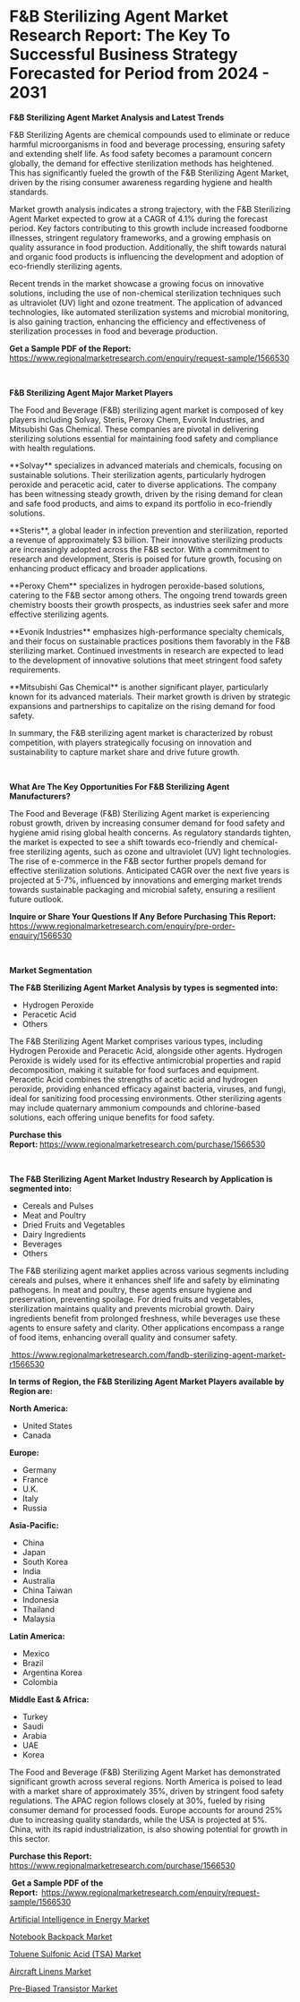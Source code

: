 <p><h1>F&B Sterilizing Agent Market Research Report: The Key To Successful Business Strategy Forecasted for Period from 2024 - 2031</h1></p><p><strong>F&B Sterilizing Agent Market Analysis and Latest Trends</strong></p>
<p><p>F&B Sterilizing Agents are chemical compounds used to eliminate or reduce harmful microorganisms in food and beverage processing, ensuring safety and extending shelf life. As food safety becomes a paramount concern globally, the demand for effective sterilization methods has heightened. This has significantly fueled the growth of the F&B Sterilizing Agent Market, driven by the rising consumer awareness regarding hygiene and health standards.</p><p>Market growth analysis indicates a strong trajectory, with the F&B Sterilizing Agent Market expected to grow at a CAGR of 4.1% during the forecast period. Key factors contributing to this growth include increased foodborne illnesses, stringent regulatory frameworks, and a growing emphasis on quality assurance in food production. Additionally, the shift towards natural and organic food products is influencing the development and adoption of eco-friendly sterilizing agents.</p><p>Recent trends in the market showcase a growing focus on innovative solutions, including the use of non-chemical sterilization techniques such as ultraviolet (UV) light and ozone treatment. The application of advanced technologies, like automated sterilization systems and microbial monitoring, is also gaining traction, enhancing the efficiency and effectiveness of sterilization processes in food and beverage production.</p></p>
<p><strong>Get a Sample PDF of the Report:&nbsp;</strong> <a href="https://www.regionalmarketresearch.com/enquiry/request-sample/1566530">https://www.regionalmarketresearch.com/enquiry/request-sample/1566530</a></p>
<p>&nbsp;</p>
<p><strong>F&B Sterilizing Agent Major Market Players</strong></p>
<p><p>The Food and Beverage (F&B) sterilizing agent market is composed of key players including Solvay, Steris, Peroxy Chem, Evonik Industries, and Mitsubishi Gas Chemical. These companies are pivotal in delivering sterilizing solutions essential for maintaining food safety and compliance with health regulations.</p><p>**Solvay** specializes in advanced materials and chemicals, focusing on sustainable solutions. Their sterilization agents, particularly hydrogen peroxide and peracetic acid, cater to diverse applications. The company has been witnessing steady growth, driven by the rising demand for clean and safe food products, and aims to expand its portfolio in eco-friendly solutions.</p><p>**Steris**, a global leader in infection prevention and sterilization, reported a revenue of approximately $3 billion. Their innovative sterilizing products are increasingly adopted across the F&B sector. With a commitment to research and development, Steris is poised for future growth, focusing on enhancing product efficacy and broader applications.</p><p>**Peroxy Chem** specializes in hydrogen peroxide-based solutions, catering to the F&B sector among others. The ongoing trend towards green chemistry boosts their growth prospects, as industries seek safer and more effective sterilizing agents.</p><p>**Evonik Industries** emphasizes high-performance specialty chemicals, and their focus on sustainable practices positions them favorably in the F&B sterilizing market. Continued investments in research are expected to lead to the development of innovative solutions that meet stringent food safety requirements.</p><p>**Mitsubishi Gas Chemical** is another significant player, particularly known for its advanced materials. Their market growth is driven by strategic expansions and partnerships to capitalize on the rising demand for food safety.</p><p>In summary, the F&B sterilizing agent market is characterized by robust competition, with players strategically focusing on innovation and sustainability to capture market share and drive future growth.</p></p>
<p>&nbsp;</p>
<p><strong>What Are The Key Opportunities For F&B Sterilizing Agent Manufacturers?</strong></p>
<p><p>The Food and Beverage (F&B) Sterilizing Agent market is experiencing robust growth, driven by increasing consumer demand for food safety and hygiene amid rising global health concerns. As regulatory standards tighten, the market is expected to see a shift towards eco-friendly and chemical-free sterilizing agents, such as ozone and ultraviolet (UV) light technologies. The rise of e-commerce in the F&B sector further propels demand for effective sterilization solutions. Anticipated CAGR over the next five years is projected at 5-7%, influenced by innovations and emerging market trends towards sustainable packaging and microbial safety, ensuring a resilient future outlook.</p></p>
<p><strong>Inquire or Share Your Questions If Any Before Purchasing This Report:</strong> <a href="https://www.regionalmarketresearch.com/enquiry/pre-order-enquiry/1566530">https://www.regionalmarketresearch.com/enquiry/pre-order-enquiry/1566530</a></p>
<p>&nbsp;</p>
<p><strong>Market Segmentation</strong></p>
<p><strong>The F&B Sterilizing Agent Market Analysis by types is segmented into:</strong></p>
<p><ul><li>Hydrogen Peroxide</li><li>Peracetic Acid</li><li>Others</li></ul></p>
<p><p>The F&B Sterilizing Agent Market comprises various types, including Hydrogen Peroxide and Peracetic Acid, alongside other agents. Hydrogen Peroxide is widely used for its effective antimicrobial properties and rapid decomposition, making it suitable for food surfaces and equipment. Peracetic Acid combines the strengths of acetic acid and hydrogen peroxide, providing enhanced efficacy against bacteria, viruses, and fungi, ideal for sanitizing food processing environments. Other sterilizing agents may include quaternary ammonium compounds and chlorine-based solutions, each offering unique benefits for food safety.</p></p>
<p><strong>Purchase this Report:&nbsp;</strong><a href="https://www.regionalmarketresearch.com/purchase/1566530">https://www.regionalmarketresearch.com/purchase/1566530</a></p>
<p>&nbsp;</p>
<p><strong>The F&B Sterilizing Agent Market Industry Research by Application is segmented into:</strong></p>
<p><ul><li>Cereals and Pulses</li><li>Meat and Poultry</li><li>Dried Fruits and Vegetables</li><li>Dairy Ingredients</li><li>Beverages</li><li>Others</li></ul></p>
<p><p>The F&B sterilizing agent market applies across various segments including cereals and pulses, where it enhances shelf life and safety by eliminating pathogens. In meat and poultry, these agents ensure hygiene and preservation, preventing spoilage. For dried fruits and vegetables, sterilization maintains quality and prevents microbial growth. Dairy ingredients benefit from prolonged freshness, while beverages use these agents to ensure safety and clarity. Other applications encompass a range of food items, enhancing overall quality and consumer safety.</p></p>
<p><a href="https://www.regionalmarketresearch.com/fandb-sterilizing-agent-market-r1566530">&nbsp;https://www.regionalmarketresearch.com/fandb-sterilizing-agent-market-r1566530</a></p>
<p><strong>In terms of Region, the F&B Sterilizing Agent Market Players available by Region are:</strong></p>
<p>
    <p> <strong> North America: </strong>
        <ul>
            <li>United States</li>
            <li>Canada</li>
        </ul>
        </p> 
    <p> <strong> Europe: </strong>
        <ul>
            <li>Germany</li>
            <li>France</li>
            <li>U.K.</li>
            <li>Italy</li>
            <li>Russia</li>
        </ul>
        </p> 
    <p> <strong> Asia-Pacific: </strong>
        <ul>
            <li>China</li>
            <li>Japan</li>
            <li>South Korea</li>
            <li>India</li>
            <li>Australia</li>
            <li>China Taiwan</li>
            <li>Indonesia</li>
            <li>Thailand</li>
            <li>Malaysia</li>
        </ul>
        </p> 
    <p> <strong> Latin America: </strong>
        <ul>
            <li>Mexico</li>
            <li>Brazil</li>
            <li>Argentina Korea</li>
            <li>Colombia</li>
        </ul>
        </p> 
    <p> <strong> Middle East & Africa: </strong>
        <ul>
            <li>Turkey</li>
            <li>Saudi</li>
            <li>Arabia</li>
            <li>UAE</li>
            <li>Korea</li>
        </ul>
    </p>
    </p>
<p><p>The Food and Beverage (F&B) Sterilizing Agent Market has demonstrated significant growth across several regions. North America is poised to lead with a market share of approximately 35%, driven by stringent food safety regulations. The APAC region follows closely at 30%, fueled by rising consumer demand for processed foods. Europe accounts for around 25% due to increasing quality standards, while the USA is projected at 5%. China, with its rapid industrialization, is also showing potential for growth in this sector.</p></p>
<p><strong>Purchase this Report: </strong><a href="https://www.regionalmarketresearch.com/purchase/1566530">https://www.regionalmarketresearch.com/purchase/1566530</a></p>
<p>&nbsp;<strong>Get a Sample PDF of the Report:&nbsp;&nbsp;</strong><a href="https://www.regionalmarketresearch.com/enquiry/request-sample/1566530">https://www.regionalmarketresearch.com/enquiry/request-sample/1566530</a></p>
<p><strong></strong></p>
<p><p><a href="https://www.linkedin.com/pulse/market-trends-global-artificial-intelligence-energy-forecast-ndkie?trackingId=%2FROyTSZuRRCa2nsXFt3Zlg%3D%3D">Artificial Intelligence in Energy Market</a></p><p><a href="https://www.linkedin.com/pulse/market-forecast-global-notebook-backpack-trends-impact-analysis-chumf?trackingId=sK5PGDoKTIiJi%2B2zWx8y2g%3D%3D">Notebook Backpack Market</a></p><p><a href="https://issuu.com/reportprime-2/docs/toluene-sulfonic-acid-tsa-market-si_0b029e58a228be">Toluene Sulfonic Acid (TSA) Market</a></p><p><a href="https://medium.com/@azambayu441/what-is-influencing-the-future-of-aircraft-linens-66eb0f787d1c?postPublishedType=repub">Aircraft Linens Market</a></p><p><a href="https://issuu.com/reportprime-2/docs/pre-biased-transistor-market-size-2_fe1143950a3b8d">Pre-Biased Transistor Market</a></p></p>